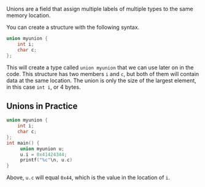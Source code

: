 Unions are a field that assign multiple labels of multiple types to the same memory location.

You can create a structure with the following syntax.
```C
union myunion { 
	int i; 
	char c;
};
```

This will create a type called `union myunion` that we can use later on in the code. This structure has two members `i` and `c`, but both of them will contain data at the same location. The union is only the size of the largest element, in this case `int i`, or 4 bytes.

## Unions in Practice

```C
union myunion { 
	int i; 
	char c;
}; 
int main() { 
	 union myunion u; 
	 u.i = 0x41424344;
	 printf("%c"\n, u.c)
}
```

Above, `u.c` will equal `0x44`, which is the value in the location of `i`.
